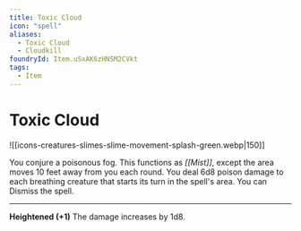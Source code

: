 ```yaml
---
title: Toxic Cloud
icon: "spell"
aliases:
  - Toxic Cloud
  - Cloudkill
foundryId: Item.uSxAK6zHNSM2CVkt
tags:
  - Item
---
```


# Toxic Cloud
![[icons-creatures-slimes-slime-movement-splash-green.webp|150]]

You conjure a poisonous fog. This functions as _[[Mist]]_, except the area moves 10 feet away from you each round. You deal 6d8 poison damage to each breathing creature that starts its turn in the spell's area. You can Dismiss the spell.

* * *

**Heightened (+1)** The damage increases by 1d8.
